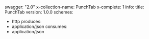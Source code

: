 swagger: "2.0"
x-collection-name: PunchTab
x-complete: 1
info:
  title: PunchTab
  version: 1.0.0
schemes:
- http
produces:
- application/json
consumes:
- application/json